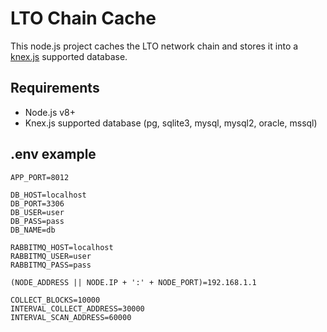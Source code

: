 # LTO Chain Cache
This node.js project caches the LTO network chain and stores it into a [knex.js]('https://knexjs.org) supported database.

## Requirements
- Node.js v8+
- Knex.js supported database (pg, sqlite3, mysql, mysql2, oracle, mssql)

## .env example

```
APP_PORT=8012

DB_HOST=localhost
DB_PORT=3306
DB_USER=user
DB_PASS=pass
DB_NAME=db

RABBITMQ_HOST=localhost
RABBITMQ_USER=user
RABBITMQ_PASS=pass

(NODE_ADDRESS || NODE.IP + ':' + NODE_PORT)=192.168.1.1

COLLECT_BLOCKS=10000
INTERVAL_COLLECT_ADDRESS=30000
INTERVAL_SCAN_ADDRESS=60000

```